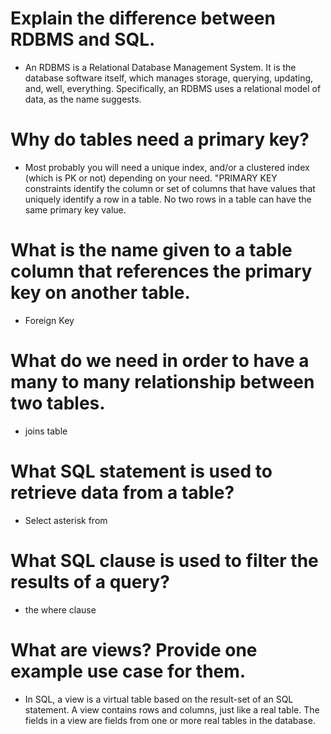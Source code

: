 # Explain the difference between RDBMS and SQL.
* An RDBMS is a Relational Database Management System. It is the database software itself, which manages storage, querying, updating, and, well, everything. Specifically, an RDBMS uses a relational model of data, as the name suggests.
# Why do tables need a primary key?
* Most probably you will need a unique index, and/or a clustered index (which is PK or not) depending on your need. "PRIMARY KEY constraints identify the column or set of columns that have values that uniquely identify a row in a table. No two rows in a table can have the same primary key value.
# What is the name given to a table column that references the primary key on another table.
* Foreign Key
# What do we need in order to have a many to many relationship between two tables.
* joins table
# What SQL statement is used to retrieve data from a table?
* Select asterisk from
# What SQL clause is used to filter the results of a query?
* the where clause
# What are views? Provide one example use case for them.
* In SQL, a view is a virtual table based on the result-set of an SQL statement. A view contains rows and columns, just like a real table. The fields in a view are fields from one or more real tables in the database.